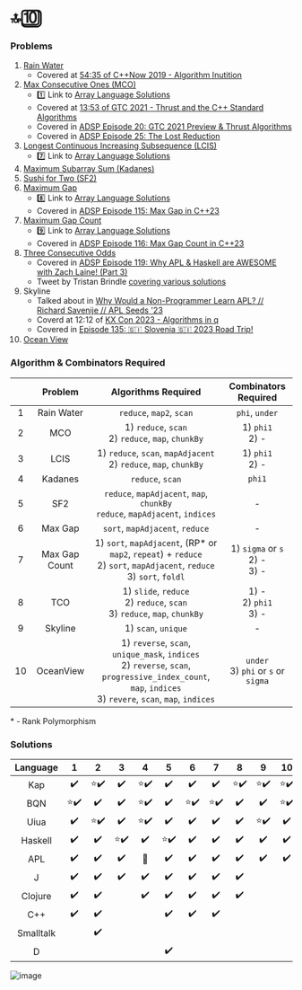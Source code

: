 # 🔝🔟


### Problems

1. [Rain Water](https://leetcode.com/problems/trapping-rain-water/description/)
   * Covered at [54:35 of C++Now 2019 - Algorithm Inutition](https://youtu.be/48gV1SNm3WA?t=3275)
2. [Max Consecutive Ones (MCO)](https://leetcode.com/problems/max-consecutive-ones/)
   * 1️⃣ Link to [Array Language Solutions](https://github.com/codereport/array-language-comparisons/blob/main/comparisons/leetcode/P0485_MCO.md)
   * Covered at [13:53 of GTC 2021 - Thrust and the C++ Standard Algorithms](https://youtu.be/zlJg9mCNfkQ?t=833)
   * Covered in [ADSP Episode 20: GTC 2021 Preview & Thrust Algorithms](https://adspthepodcast.com/2021/04/09/Episode-20.html)
   * Covered in [ADSP Episode 25: The Lost Reduction](https://adspthepodcast.com/2021/05/14/Episode-25.html)
3. [Longest Continuous Increasing Subsequence (LCIS)](https://leetcode.com/problems/longest-continuous-increasing-subsequence/)
   * 7️⃣ Link to [Array Language Solutions](https://github.com/codereport/array-language-comparisons/blob/main/comparisons/leetcode/P0674_LCIS.md)
4. [Maximum Subarray Sum (Kadanes)](https://leetcode.com/problems/maximum-subarray/)
5. [Sushi for Two (SF2)](https://codeforces.com/contest/1138/problem/A)
6. [Maximum Gap](https://leetcode.com/problems/maximum-gap/)
   * 8️⃣ Link to [Array Language Solutions](https://github.com/codereport/array-language-comparisons/blob/main/comparisons/leetcode/P0064_Max_Gap.md)
   * Covered in [ADSP Episode 115: Max Gap in C++23](https://adspthepodcast.com/2023/02/03/Episode-115.html)
7. [Maximum Gap Count](https://theweeklychallenge.org/blog/perl-weekly-challenge-198/)
   * 9️⃣ Link to [Array Language Solutions](https://github.com/codereport/array-language-comparisons/blob/main/comparisons/pwc/PWC198_P1_Max_Gap_Count.md)
   * Covered in [ADSP Episode 116: Max Gap Count in C++23](https://adspthepodcast.com/2023/02/10/Episode-116.html)
8. [Three Consecutive Odds](https://leetcode.com/problems/three-consecutive-odds/)
   * Covered in [ADSP Episode 119: Why APL & Haskell are AWESOME with Zach Laine! (Part 3)](https://adspthepodcast.com/2023/03/03/Episode-119.html)
   * Tweet by Tristan Brindle [covering various solutions](https://twitter.com/tristanbrindle/status/1632078445986435072?s=20)
9. Skyline
    * Talked about in [Why Would a Non-Programmer Learn APL? // Richard Savenije // APL Seeds '23](https://youtu.be/6AWSPC6qQB4?t=560)
    * Coverd at 12:12 of [KX Con 2023 - Algorithms in q](https://youtu.be/7ANmsW7crIQ?t=732)
    * Covered in [Episode 135: 🇸🇮 Slovenia 🇸🇮 2023 Road Trip!](https://adspthepodcast.com/2023/06/23/Episode-135.html)
10. [Ocean View](https://leetcode.ca/all/1762.html)

### Algorithm & Combinators Required

|       |    Problem    |                                                                       Algorithms Required                                                                        |          Combinators Required           |
| :---: | :-----------: | :--------------------------------------------------------------------------------------------------------------------------------------------------------------: | :-------------------------------------: |
|   1   |  Rain Water   |                                                                     `reduce`, `map2`, `scan`                                                                     |             `phi`, `under`              |
|   2   |      MCO      |                                                      1) `reduce`, `scan` <br> 2) `reduce`, `map`, `chunkBy`                                                      |           1) `phi1` <br> 2) -           |
|   3   |     LCIS      |                                              1) `reduce`, `scan`, `mapAdjacent` <br> 2) `reduce`, `map`, `chunkBy`                                               |           1) `phi1` <br> 2) -           |
|   4   |    Kadanes    |                                                                         `reduce`, `scan`                                                                         |                 `phi1`                  |
|   5   |      SF2      |                                        `reduce`, `mapAdjacent`, `map`, `chunkBy` <br> `reduce`, `mapAdjacent`, `indices`                                         |                    -                    |
|   6   |    Max Gap    |                                                                 `sort`, `mapAdjacent`, `reduce`                                                                  |                    -                    |
|   7   | Max Gap Count |                  1) `sort`, `mapAdjacent`, (RP* or `map2`, `repeat`) + `reduce` <br> 2) `sort`, `mapAdjacent`, `reduce` <br> 3) `sort`, `foldl`                  |  1) `sigma` or `s` <br> 2) - <br> 3) -  |
|   8   |      TCO      |                                         1) `slide`, `reduce` <br> 2) `reduce`, `scan` <br> 3) `reduce`, `map`, `chunkBy`                                         |      1) - <br> 2) `phi1` <br> 3) -      |
|   9   |    Skyline    |                                                                       1) `scan`, `unique`                                                                        |                    -                    |
|  10   |   OceanView   | 1) `reverse`, `scan`, `unique_mask`, `indices` <br> 2) `reverse`, `scan`, `progressive_index_count`, `map`, `indices` <br> 3) `revere`, `scan`, `map`, `indices` | `under` <br> 3) `phi` or `s` or `sigma` |

\* - Rank Polymorphism

### Solutions

| Language  |   1   |   2   |   3   |   4   |   5   |   6   |   7   |   8   |   9   |  10   |
| :-------: | :---: | :---: | :---: | :---: | :---: | :---: | :---: | :---: | :---: | :---: |
|    Kap    |   ✔️   |  ⭐✔️   |   ✔️   |  ⭐✔️   |   ✔️   |   ✔️   |   ✔️   |  ⭐✔️   |  ⭐✔️   |  ⭐✔️   |
|    BQN    |  ⭐✔️   |   ✔️   |   ✔️   |  ⭐✔️   |   ✔️   |  ⭐✔️   |  ⭐✔️   |   ✔️   |   ✔️   |  ⭐✔️   |
|   Uiua    |   ✔️   |  ⭐✔️   |   ✔️   |  ⭐✔️   |   ✔️   |   ✔️   |   ✔️   |   ✔️   |  ⭐✔️   |   ✔️   |
|  Haskell  |   ✔️   |   ✔️   |  ⭐✔️   |   ✔️   |  ⭐✔️   |   ✔️   |   ✔️   |   ✔️   |   ✔️   |   ✔️   |
|    APL    |   ✔️   |   ✔️   |   ✔️   |   🚫   |   ✔️   |   ✔️   |   ✔️   |   ✔️   |   ✔️   |   ✔️   |
|     J     |   ✔️   |   ✔️   |   ✔️   |   ✔️   |   ✔️   |   ✔️   |   ✔️   |   ✔️   |       |       |
|  Clojure  |   ✔️   |   ✔️   |       |   ✔️   |   ✔️   |   ✔️   |   ✔️   |   ✔️   |       |       |
|    C++    |   ✔️   |   ✔️   |       |       |   ✔️   |   ✔️   |   ✔️   |       |       |       |
| Smalltalk |       |   ✔️   |       |       |       |       |       |       |       |       |
|     D     |       |       |       |       |   ✔️   |       |       |       |       |       |

![image](https://github.com/codereport/top10/assets/36027403/aeeafc6d-aa3b-48b8-b40d-34daa92b0229)
